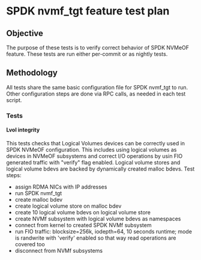 # SPDK nvmf_tgt feature test plan

## Objective
The purpose of these tests is to verify correct behavior of SPDK NVMeOF
feature.
These tests are run either per-commit or as nightly tests.

## Methodology
All tests share the same basic configuration file for SPDK nvmf_tgt to run.
Other configuration steps are done via RPC calls, as needed in each test script.

### Tests

#### Lvol integrity
This tests checks that Logical Volumes devices can be correctly used in
SPDK NVMeOF configuration.
This includes using logical volumes as devices in NVMeOF subsystems and
correct I/O operations by usin FIO generated traffic with
"verify" flag enabled.
Logical volume stores and logical volume bdevs are backed by dynamically
created malloc bdevs.
Test steps:
- assign RDMA NICs with IP addresses
- run SPDK nvmf_tgt
- create malloc bdev
- create logical volume store on malloc bdev
- create 10 logical volume bdevs on logical volume store
- create NVMf subsystem with logical volume bdevs as namespaces
- connect from kernel to created SPDK NVMf subsystem
- run FIO traffic: blocksize=256k, iodepth=64, 10 seconds runtime;
mode is randwrite with 'verify' enabled so that way read operations
are covered too
- disconnect from NVMf subsystems
